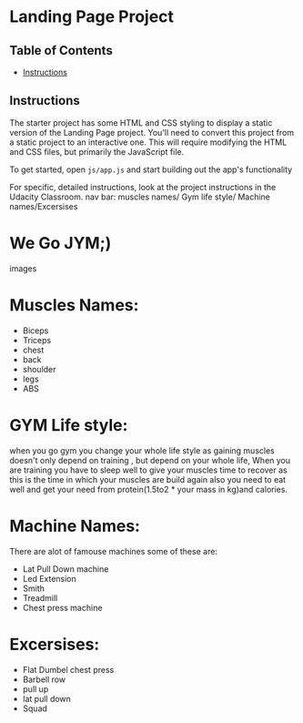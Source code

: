 # Landing Page Project

## Table of Contents

* [Instructions](#instructions)

## Instructions

The starter project has some HTML and CSS styling to display a static version of the Landing Page project. You'll need to convert this project from a static project to an interactive one. This will require modifying the HTML and CSS files, but primarily the JavaScript file.

To get started, open `js/app.js` and start building out the app's functionality

For specific, detailed instructions, look at the project instructions in the Udacity Classroom.
nav bar: muscles names/ Gym life style/ Machine names/Excersises
# We Go JYM;)
images


# Muscles Names:


* Biceps
* Triceps
* chest
* back
* shoulder
* legs 
* ABS


# GYM Life style:

when you go gym you change your whole life style as gaining muscles doesn't only depend on training , but depend on your whole life, When you are training you have to sleep well to give your muscles time to recover as this is the time in which your muscles are build again also you need to eat well and get your need from protein(1.5to2 * your mass in kg)and calories.

# Machine Names:

There are alot of famouse machines some of these are:
* Lat Pull Down machine
* Led Extension
* Smith 
* Treadmill
* Chest press machine

# Excersises:

* Flat Dumbel chest press
* Barbell row
* pull up 
* lat pull down
* Squad
